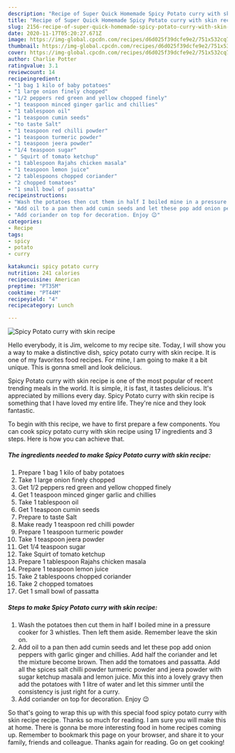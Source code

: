 ```yaml
---
description: "Recipe of Super Quick Homemade Spicy Potato curry with skin recipe"
title: "Recipe of Super Quick Homemade Spicy Potato curry with skin recipe"
slug: 2156-recipe-of-super-quick-homemade-spicy-potato-curry-with-skin-recipe
date: 2020-11-17T05:20:27.671Z
image: https://img-global.cpcdn.com/recipes/d6d025f39dcfe9e2/751x532cq70/spicy-potato-curry-with-skin-recipe-recipe-main-photo.jpg
thumbnail: https://img-global.cpcdn.com/recipes/d6d025f39dcfe9e2/751x532cq70/spicy-potato-curry-with-skin-recipe-recipe-main-photo.jpg
cover: https://img-global.cpcdn.com/recipes/d6d025f39dcfe9e2/751x532cq70/spicy-potato-curry-with-skin-recipe-recipe-main-photo.jpg
author: Charlie Potter
ratingvalue: 3.1
reviewcount: 14
recipeingredient:
- "1 bag 1 kilo of baby potatoes"
- "1 large onion finely chopped"
- "1/2 peppers red green and yellow chopped finely"
- "1 teaspoon minced ginger garlic and chillies"
- "1 tablespoon oil"
- "1 teaspoon cumin seeds"
- "to taste Salt"
- "1 teaspoon red chilli powder"
- "1 teaspoon turmeric powder"
- "1 teaspoon jeera powder"
- "1/4 teaspoon sugar"
- " Squirt of tomato ketchup"
- "1 tablespoon Rajahs chicken masala"
- "1 teaspoon lemon juice"
- "2 tablespoons chopped coriander"
- "2 chopped tomatoes"
- "1 small bowl of passatta"
recipeinstructions:
- "Wash the potatoes then cut them in half I boiled mine in a pressure cooker for 3 whistles. Then left them aside. Remember leave the skin on."
- "Add oil to a pan then add cumin seeds and let these pop add onion peppers with garlic ginger and chillies. Add half the coriander and let the mixture become brown. Then add the tomatoes and passatta. Add all the spices salt chilli powder turmeric powder and jeera powder with sugar ketchup masala and lemon juice. Mix this into a lovely gravy then add the potatoes with 1 litre of water and let this simmer until the consistency is just right for a curry."
- "Add coriander on top for decoration. Enjoy 😉"
categories:
- Recipe
tags:
- spicy
- potato
- curry

katakunci: spicy potato curry 
nutrition: 241 calories
recipecuisine: American
preptime: "PT35M"
cooktime: "PT44M"
recipeyield: "4"
recipecategory: Lunch

---
```



![Spicy Potato curry with skin recipe](https://img-global.cpcdn.com/recipes/d6d025f39dcfe9e2/751x532cq70/spicy-potato-curry-with-skin-recipe-recipe-main-photo.jpg)

Hello everybody, it is Jim, welcome to my recipe site. Today, I will show you a way to make a distinctive dish, spicy potato curry with skin recipe. It is one of my favorites food recipes. For mine, I am going to make it a bit unique. This is gonna smell and look delicious.

Spicy Potato curry with skin recipe is one of the most popular of recent trending meals in the world. It is simple, it is fast, it tastes delicious. It's appreciated by millions every day. Spicy Potato curry with skin recipe is something that I have loved my entire life. They're nice and they look fantastic.




To begin with this recipe, we have to first prepare a few components. You can cook spicy potato curry with skin recipe using 17 ingredients and 3 steps. Here is how you can achieve that.

<!--inarticleads1-->

##### The ingredients needed to make Spicy Potato curry with skin recipe:

1. Prepare 1 bag 1 kilo of baby potatoes
1. Take 1 large onion finely chopped
1. Get 1/2 peppers red green and yellow chopped finely
1. Get 1 teaspoon minced ginger garlic and chillies
1. Take 1 tablespoon oil
1. Get 1 teaspoon cumin seeds
1. Prepare to taste Salt
1. Make ready 1 teaspoon red chilli powder
1. Prepare 1 teaspoon turmeric powder
1. Take 1 teaspoon jeera powder
1. Get 1/4 teaspoon sugar
1. Take  Squirt of tomato ketchup
1. Prepare 1 tablespoon Rajahs chicken masala
1. Prepare 1 teaspoon lemon juice
1. Take 2 tablespoons chopped coriander
1. Take 2 chopped tomatoes
1. Get 1 small bowl of passatta




<!--inarticleads2-->

##### Steps to make Spicy Potato curry with skin recipe:

1. Wash the potatoes then cut them in half I boiled mine in a pressure cooker for 3 whistles. Then left them aside. Remember leave the skin on.
1. Add oil to a pan then add cumin seeds and let these pop add onion peppers with garlic ginger and chillies. Add half the coriander and let the mixture become brown. Then add the tomatoes and passatta. Add all the spices salt chilli powder turmeric powder and jeera powder with sugar ketchup masala and lemon juice. Mix this into a lovely gravy then add the potatoes with 1 litre of water and let this simmer until the consistency is just right for a curry.
1. Add coriander on top for decoration. Enjoy 😉




So that's going to wrap this up with this special food spicy potato curry with skin recipe recipe. Thanks so much for reading. I am sure you will make this at home. There is gonna be more interesting food in home recipes coming up. Remember to bookmark this page on your browser, and share it to your family, friends and colleague. Thanks again for reading. Go on get cooking!

